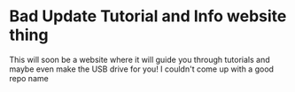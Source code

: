 # Bad Update Tutorial and Info website thing
This will soon be a website where it will guide you through tutorials and maybe even make the USB drive for you!
I couldn't come up with a good repo name

